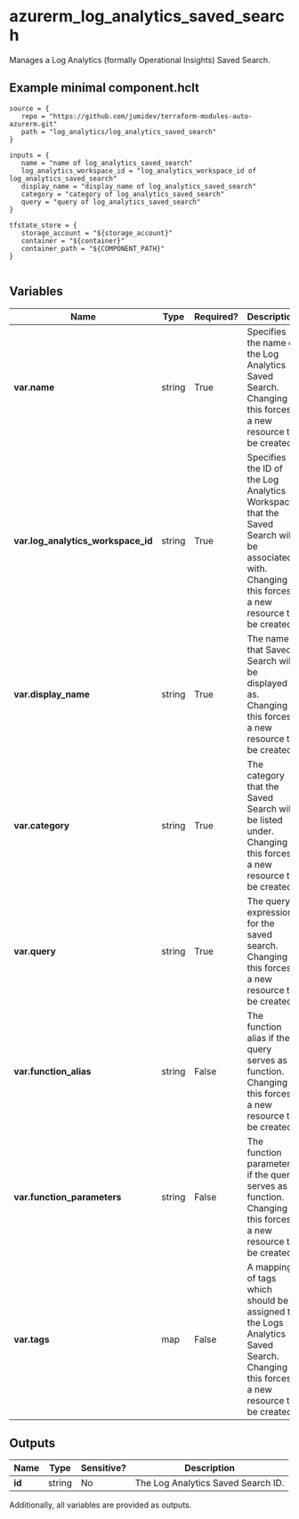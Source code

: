 # azurerm_log_analytics_saved_search

Manages a Log Analytics (formally Operational Insights) Saved Search.

## Example minimal component.hclt

```hcl
source = {
   repo = "https://github.com/jumidev/terraform-modules-auto-azurerm.git" 
   path = "log_analytics/log_analytics_saved_search" 
}

inputs = {
   name = "name of log_analytics_saved_search" 
   log_analytics_workspace_id = "log_analytics_workspace_id of log_analytics_saved_search" 
   display_name = "display_name of log_analytics_saved_search" 
   category = "category of log_analytics_saved_search" 
   query = "query of log_analytics_saved_search" 
}

tfstate_store = {
   storage_account = "${storage_account}" 
   container = "${container}" 
   container_path = "${COMPONENT_PATH}" 
}


```

## Variables

| Name | Type | Required? |  Description |
| ---- | ---- | --------- |  ----------- |
| **var.name** | string | True | Specifies the name of the Log Analytics Saved Search. Changing this forces a new resource to be created. | 
| **var.log_analytics_workspace_id** | string | True | Specifies the ID of the Log Analytics Workspace that the Saved Search will be associated with. Changing this forces a new resource to be created. | 
| **var.display_name** | string | True | The name that Saved Search will be displayed as. Changing this forces a new resource to be created. | 
| **var.category** | string | True | The category that the Saved Search will be listed under. Changing this forces a new resource to be created. | 
| **var.query** | string | True | The query expression for the saved search. Changing this forces a new resource to be created. | 
| **var.function_alias** | string | False | The function alias if the query serves as a function. Changing this forces a new resource to be created. | 
| **var.function_parameters** | string | False | The function parameters if the query serves as a function. Changing this forces a new resource to be created. | 
| **var.tags** | map | False | A mapping of tags which should be assigned to the Logs Analytics Saved Search. Changing this forces a new resource to be created. | 



## Outputs

| Name | Type | Sensitive? | Description |
| ---- | ---- | --------- | --------- |
| **id** | string | No  | The Log Analytics Saved Search ID. | 

Additionally, all variables are provided as outputs.

